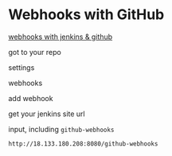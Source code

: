 # Webhooks with GitHub

[webhooks with jenkins & github](https://www.blazemeter.com/blog/how-to-integrate-your-github-repository-to-your-jenkins-project)

got to your repo

settings

webhooks

add webhook

get your jenkins site url

input, including `github-webhooks`

`http://18.133.180.208:8080/github-webhooks`
